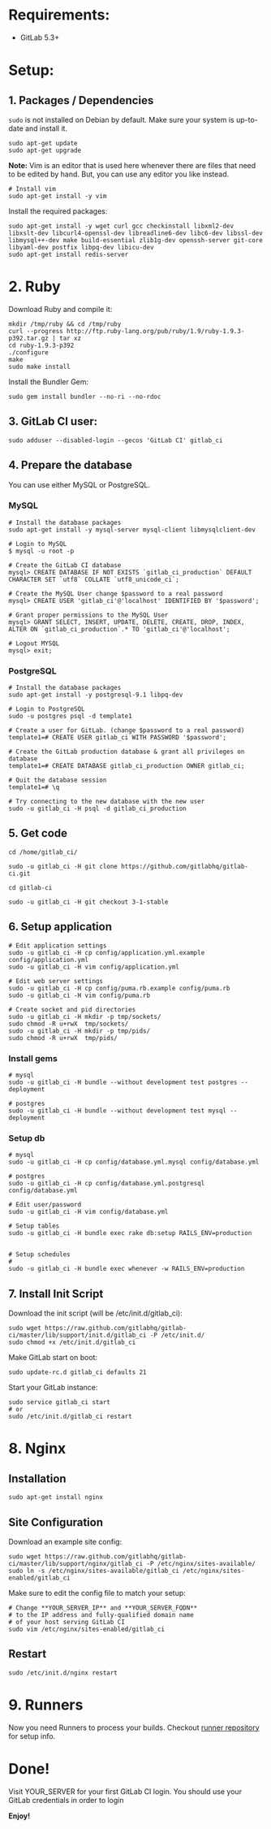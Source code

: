 # Requirements:

* GitLab 5.3+

# Setup: 

## 1. Packages / Dependencies

`sudo` is not installed on Debian by default. Make sure your system is
up-to-date and install it.

    sudo apt-get update
    sudo apt-get upgrade

**Note:**
Vim is an editor that is used here whenever there are files that need to be
edited by hand. But, you can use any editor you like instead.

    # Install vim
    sudo apt-get install -y vim

Install the required packages:

    sudo apt-get install -y wget curl gcc checkinstall libxml2-dev libxslt-dev libcurl4-openssl-dev libreadline6-dev libc6-dev libssl-dev libmysql++-dev make build-essential zlib1g-dev openssh-server git-core libyaml-dev postfix libpq-dev libicu-dev
    sudo apt-get install redis-server 

# 2. Ruby

Download Ruby and compile it:

    mkdir /tmp/ruby && cd /tmp/ruby
    curl --progress http://ftp.ruby-lang.org/pub/ruby/1.9/ruby-1.9.3-p392.tar.gz | tar xz
    cd ruby-1.9.3-p392
    ./configure
    make
    sudo make install

Install the Bundler Gem:

    sudo gem install bundler --no-ri --no-rdoc


## 3. GitLab CI user:

    sudo adduser --disabled-login --gecos 'GitLab CI' gitlab_ci


## 4. Prepare the database

You can use either MySQL or PostgreSQL.

### MySQL

    # Install the database packages
    sudo apt-get install -y mysql-server mysql-client libmysqlclient-dev

    # Login to MySQL
    $ mysql -u root -p

    # Create the GitLab CI database
    mysql> CREATE DATABASE IF NOT EXISTS `gitlab_ci_production` DEFAULT CHARACTER SET `utf8` COLLATE `utf8_unicode_ci`;

    # Create the MySQL User change $password to a real password
    mysql> CREATE USER 'gitlab_ci'@'localhost' IDENTIFIED BY '$password';

    # Grant proper permissions to the MySQL User
    mysql> GRANT SELECT, INSERT, UPDATE, DELETE, CREATE, DROP, INDEX, ALTER ON `gitlab_ci_production`.* TO 'gitlab_ci'@'localhost';
    
    # Logout MYSQL
    mysql> exit;
    
### PostgreSQL

    # Install the database packages
    sudo apt-get install -y postgresql-9.1 libpq-dev

    # Login to PostgreSQL
    sudo -u postgres psql -d template1

    # Create a user for GitLab. (change $password to a real password)
    template1=# CREATE USER gitlab_ci WITH PASSWORD '$password';

    # Create the GitLab production database & grant all privileges on database
    template1=# CREATE DATABASE gitlab_ci_production OWNER gitlab_ci;

    # Quit the database session
    template1=# \q

    # Try connecting to the new database with the new user
    sudo -u gitlab_ci -H psql -d gitlab_ci_production

## 5. Get code 

    cd /home/gitlab_ci/

    sudo -u gitlab_ci -H git clone https://github.com/gitlabhq/gitlab-ci.git

    cd gitlab-ci

    sudo -u gitlab_ci -H git checkout 3-1-stable

## 6. Setup application

    # Edit application settings
    sudo -u gitlab_ci -H cp config/application.yml.example config/application.yml
    sudo -u gitlab_ci -H vim config/application.yml

    # Edit web server settings
    sudo -u gitlab_ci -H cp config/puma.rb.example config/puma.rb
    sudo -u gitlab_ci -H vim config/puma.rb

    # Create socket and pid directories
    sudo -u gitlab_ci -H mkdir -p tmp/sockets/
    sudo chmod -R u+rwX  tmp/sockets/
    sudo -u gitlab_ci -H mkdir -p tmp/pids/
    sudo chmod -R u+rwX  tmp/pids/

### Install gems
 
    # mysql
    sudo -u gitlab_ci -H bundle --without development test postgres --deployment

    # postgres
    sudo -u gitlab_ci -H bundle --without development test mysql --deployment

### Setup db

    # mysql
    sudo -u gitlab_ci -H cp config/database.yml.mysql config/database.yml

    # postgres
    sudo -u gitlab_ci -H cp config/database.yml.postgresql config/database.yml
 
    # Edit user/password
    sudo -u gitlab_ci -H vim config/database.yml

    # Setup tables
    sudo -u gitlab_ci -H bundle exec rake db:setup RAILS_ENV=production
    

    # Setup schedules
    #
    sudo -u gitlab_ci -H bundle exec whenever -w RAILS_ENV=production
   

## 7. Install Init Script

Download the init script (will be /etc/init.d/gitlab_ci):

    sudo wget https://raw.github.com/gitlabhq/gitlab-ci/master/lib/support/init.d/gitlab_ci -P /etc/init.d/
    sudo chmod +x /etc/init.d/gitlab_ci

Make GitLab start on boot:

    sudo update-rc.d gitlab_ci defaults 21


Start your GitLab instance:

    sudo service gitlab_ci start
    # or
    sudo /etc/init.d/gitlab_ci restart


# 8. Nginx


## Installation
    sudo apt-get install nginx

## Site Configuration

Download an example site config:

    sudo wget https://raw.github.com/gitlabhq/gitlab-ci/master/lib/support/nginx/gitlab_ci -P /etc/nginx/sites-available/
    sudo ln -s /etc/nginx/sites-available/gitlab_ci /etc/nginx/sites-enabled/gitlab_ci

Make sure to edit the config file to match your setup:

    # Change **YOUR_SERVER_IP** and **YOUR_SERVER_FQDN**
    # to the IP address and fully-qualified domain name
    # of your host serving GitLab CI
    sudo vim /etc/nginx/sites-enabled/gitlab_ci

## Restart

    sudo /etc/init.d/nginx restart



# 9. Runners


Now you need Runners to process your builds.
Checkout [runner repository](https://github.com/gitlabhq/gitlab-ci-runner#installation) for setup info.

# Done!


Visit YOUR_SERVER for your first GitLab CI login.
You should use your GitLab credentials in order to login

**Enjoy!**
